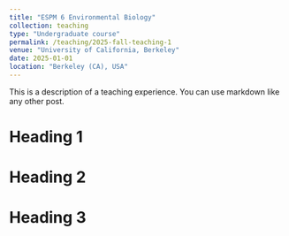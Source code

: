 ```yaml
---
title: "ESPM 6 Environmental Biology"
collection: teaching
type: "Undergraduate course"
permalink: /teaching/2025-fall-teaching-1
venue: "University of California, Berkeley"
date: 2025-01-01
location: "Berkeley (CA), USA"
---
```


This is a description of a teaching experience. You can use markdown like any other post.

Heading 1
======

Heading 2
======

Heading 3
======
